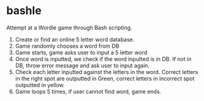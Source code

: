 # bashle
Attempt at a Wordle game through Bash scripting.
1. Create or find an online 5 letter word database.
2. Game randomly chooses a word from DB
2. Game starts, game asks user to input a 5 letter word
3. Once word is inputted, we check if the word inputted is in DB. If not in DB, throw error message and ask user to input again.
4. Check each letter inputted against the letters in the word. Correct letters in the right spot are outputted in Green, correct letters in incorrect spot outputted in yellow.
5. Game loops 5 times, if user cannot find word, game ends.

